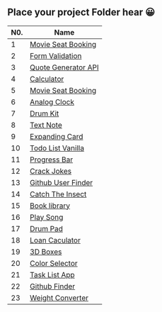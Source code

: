 
## Place your project Folder hear 😀

| N0.|              Name             |                                  
|----|-------------------------------|
| 1  |  [Movie Seat Booking](https://focused-mccarthy-0bab72.netlify.app/)               
| 2  |  [Form Validation](https://boring-visvesvaraya-713bbc.netlify.app/)               
| 3  |  [Quote Generator API](https://zealous-ride-28727c.netlify.app/) 
| 4  |  [Calculator](ttps://trusting-ritchie-e700ea.netlify.app/) 
| 5  |  [Movie Seat Booking](https://focused-mccarthy-0bab72.netlify.app/) 
| 6  | [Analog Clock](https://inspiring-mahavira-37928e.netlify.app/) 
| 7  | [Drum Kit](https://festive-einstein-e67d62.netlify.app/) 
| 8  | [Text Note](https://quizzical-murdock-ae211b.netlify.app/) 
| 9  | [Expanding Card](https://musing-chandrasekhar-343b6f.netlify.app/) 
| 10 | [Todo List Vanilla](https://condescending-kalam-9bd2c2.netlify.app/) 
| 11 | [Progress Bar](https://modest-ritchie-26454e.netlify.app/) 
| 12 | [Crack Jokes](https://awesome-ptolemy-f4c55d.netlify.app/) 
| 13 | [Github User Finder](https://naughty-payne-577c2e.netlify.app/) 
| 14 | [Catch The Insect](https://sleepy-jennings-b4243a.netlify.app/) 
| 15 | [Book library](https://focused-mccarthy-0bab72.netlify.app/) 
| 16 | [Play Song](https://focused-mccarthy-0bab72.netlify.app/) 
| 17 |  [Drum Pad](https://focused-mccarthy-0bab72.netlify.app/) 
| 18 |  [Loan Caculator](https://focused-mccarthy-0bab72.netlify.app/) 
| 19 | [3D Boxes](https://focused-mccarthy-0bab72.netlify.app/) 
| 20 | [Color Selector](https://focused-mccarthy-0bab72.netlify.app/) 
| 21 | [Task List App](https://focused-mccarthy-0bab72.netlify.app/) 
| 22 | [Github Finder](https://focused-mccarthy-0bab72.netlify.app/) 
| 23 | [Weight Converter](https://focused-mccarthy-0bab72.netlify.app/) 
